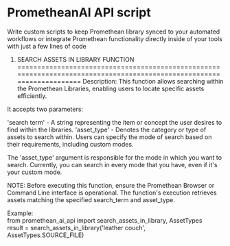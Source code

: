 # PrometheanAI API script
Write custom scripts to keep Promethean library synced to your automated workflows or
integrate Promethean functionality directly inside of your tools with just a few lines of code

1.  SEARCH ASSETS IN LIBRARY FUNCTION
======================================================================================================================
Description:
This function allows searching within the Promethean Libraries, enabling users to locate specific assets efficiently.

It accepts two parameters:

'search term' - A string representing the item or concept the user desires to find within the libraries.
'asset_type' -  Denotes the category or type of assets to search within. Users can specify the mode of search based on their requirements, including custom modes.

The 'asset_type' argument is responsible for the mode in which you want to search.
Currently, you can search in every mode that you have, even if it's your custom mode.

NOTE: Before executing this function, ensure the Promethean Browser or Command Line interface is operational.
The function's execution retrieves assets matching the specified search_term and asset_type.

Example:
<br>from promethean_ai_api import search_assets_in_library, AssetTypes
<br>result = search_assets_in_library('leather couch', AssetTypes.SOURCE_FILE)
